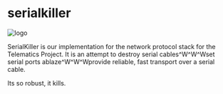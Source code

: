 serialkiller
============

![logo](https://raw.github.com/i3anaan/serialkiller/wander/logo.png)

SerialKiller is our implementation for the network protocol stack for the
Telematics Project. It is an attempt to destroy serial cables^W^W^Wset serial
ports ablaze^W^W^Wprovide reliable, fast transport over a serial cable.

Its so robust, it kills.
